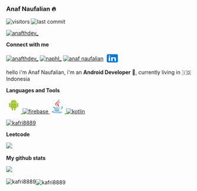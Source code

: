 ### Anaf Naufalian 🔥

![visitors](https://visitor-badge.glitch.me/badge?page_id=kafri8889)
![last commit](https://img.shields.io/github/last-commit/kafri8889/kafri8889)
<p align="left"> <a href="https://twitter.com/anafthdev_" target="blank"><img src="https://img.shields.io/twitter/follow/anafthdev_?logo=twitter&style=for-the-badge" alt="anafthdev_" /></a> </p>

**Connect with me**
<p align="left">
<a href="https://twitter.com/anafthdev_" target="blank"><img align="center" src="https://raw.githubusercontent.com/rahuldkjain/github-profile-readme-generator/master/src/images/icons/Social/twitter.svg" alt="anafthdev_" height="30" width="40" /></a>
<a href="https://instagram.com/naphl_" target="blank"><img align="center" src="https://raw.githubusercontent.com/rahuldkjain/github-profile-readme-generator/master/src/images/icons/Social/instagram.svg" alt="naphl_" height="30" width="40" /></a>
<a href="https://www.hackerrank.com/eunhaeonnie8889" target="blank"><img align="center" src="https://raw.githubusercontent.com/rahuldkjain/github-profile-readme-generator/master/src/images/icons/Social/hackerrank.svg" alt="anaf naufalian" height="30" width="40" /></a>
 <a href="https://www.linkedin.com/in/anaf-naufalian" target="blank"><img align="center" src="https://github.com/kafri8889/kafri8889/blob/main/linkedin.svg" alt="anaf naufalian" height="30" width="40" /></a>
</p>

hello i'm Anaf Naufalian, i'm an **Android Developer** 📱, currently living in 🇮🇩 Indonesia

**Languages and Tools**
<p align="left"> <a href="https://developer.android.com" target="_blank" rel="noreferrer"> <img src="https://raw.githubusercontent.com/devicons/devicon/master/icons/android/android-original-wordmark.svg" alt="android" width="40" height="40"/> </a> <a href="https://firebase.google.com/" target="_blank" rel="noreferrer"> <img src="https://www.vectorlogo.zone/logos/firebase/firebase-icon.svg" alt="firebase" width="40" height="40"/> </a> <a href="https://www.java.com" target="_blank" rel="noreferrer"> <img src="https://raw.githubusercontent.com/devicons/devicon/master/icons/java/java-original.svg" alt="java" width="40" height="40"/> </a> <a href="https://kotlinlang.org" target="_blank" rel="noreferrer"> <img src="https://www.vectorlogo.zone/logos/kotlinlang/kotlinlang-icon.svg" alt="kotlin" width="40" height="40"/> </a> </p>

<p align="left"> <a href="https://github.com/ryo-ma/github-profile-trophy"><img src="https://github-profile-trophy.vercel.app/?username=kafri8889" alt="kafri8889" /></a> </p>

**Leetcode**

![](https://leetcard.jacoblin.cool/kafri8889?border=0&radius=20&ext=activity)


**My github stats**
<p align="start"> <img src="https://github-readme-stats.vercel.app/api?username=kafri8889&count_private=true&show_icons=true&theme=radical" />

<p><img align="left" src="https://github-readme-stats.vercel.app/api/top-langs?username=kafri8889&show_icons=true&locale=en&layout=compact" alt="kafri8889" /></p>

<p><img align="center" src="https://github-readme-streak-stats.herokuapp.com/?user=kafri8889&" alt="kafri8889" /></p>
